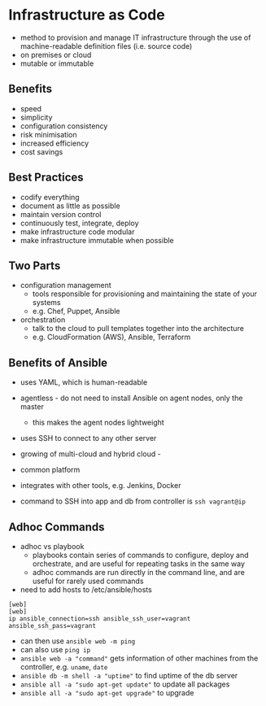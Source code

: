 # Infrastructure as Code

- method to provision and manage IT infrastructure through the use of  machine-readable definition files (i.e. source code)
- on premises or cloud
- mutable or immutable

## Benefits
- speed
- simplicity
- configuration consistency
- risk minimisation
- increased efficiency
- cost savings

## Best Practices
- codify everything
- document as little as possible
- maintain version control
- continuously test, integrate, deploy
- make infrastructure code modular
- make infrastructure immutable when possible

## Two Parts
- configuration management
    - tools responsible for provisioning and maintaining the state of your systems
    - e.g. Chef, Puppet, Ansible
- orchestration
    - talk to the cloud to pull templates together into the architecture
    - e.g. CloudFormation (AWS), Ansible, Terraform
    
## Benefits of Ansible
- uses YAML, which is human-readable
- agentless - do not need to install Ansible on agent nodes, only the master
    - this makes the agent nodes lightweight
- uses SSH to connect to any other server
- growing of multi-cloud and hybrid cloud - 
- common platform
- integrates with other tools, e.g. Jenkins, Docker


- command to SSH into app and db from controller is `ssh vagrant@ip`

## Adhoc Commands
- adhoc vs playbook
  - playbooks contain series of commands to configure, deploy and orchestrate, and are useful for repeating tasks in the same way
  - adhoc commands are run directly in the command line, and are useful for rarely used commands
- need to add hosts to /etc/ansible/hosts
```
[web]
[web]
ip ansible_connection=ssh ansible_ssh_user=vagrant ansible_ssh_pass=vagrant
```
- can then use `ansible web -m ping`
- can also use `ping ip`
- `ansible web -a "command"` gets information of other machines from the controller, e.g. `uname`, `date`
- `ansible db -m shell -a "uptime"` to find uptime of the db server
- `ansible all -a "sudo apt-get update"` to update all packages
- `ansible all -a "sudo apt-get upgrade"` to upgrade